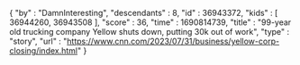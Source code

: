 {
  "by" : "DamnInteresting",
  "descendants" : 8,
  "id" : 36943372,
  "kids" : [ 36944260, 36943508 ],
  "score" : 36,
  "time" : 1690814739,
  "title" : "99-year old trucking company Yellow shuts down, putting 30k out of work",
  "type" : "story",
  "url" : "https://www.cnn.com/2023/07/31/business/yellow-corp-closing/index.html"
}
